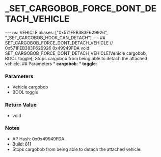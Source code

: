 # _SET_CARGOBOB_FORCE_DONT_DETACH_VEHICLE

--- ns: VEHICLE aliases: ["0x571FEB383F629926", "_SET_CARGOBOB_HOOK_CAN_DETACH"] --- ## SET_CARGOBOB_FORCE_DONT_DETACH_VEHICLE  // 0x571FEB383F629926 0x49949FDA void SET_CARGOBOB_FORCE_DONT_DETACH_VEHICLE(Vehicle cargobob, BOOL toggle);  Stops cargobob from being able to detach the attached vehicle.  ## Parameters * **cargobob**: * **toggle**:

### Parameters
* Vehicle cargobob
* BOOL toggle

### Return Value
* void

### Notes
* AP Hash: 0x0x49949FDA
* Build: 811
* Stops cargobob from being able to detach the attached vehicle.

